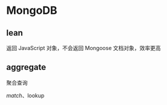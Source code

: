 <!--
 * @Author: your name
 * @Date: 2020-06-08 17:30:28
 * @LastEditTime: 2020-06-29 14:37:58
 * @LastEditors: Please set LastEditors
 * @Description: In User Settings Edit
 * @FilePath: \vue-note\Node\MongoDB.md
-->

# MongoDB

## lean

返回 JavaScript 对象，不会返回 Mongoose 文档对象，效率更高

## aggregate

聚合查询

$match、$lookup
